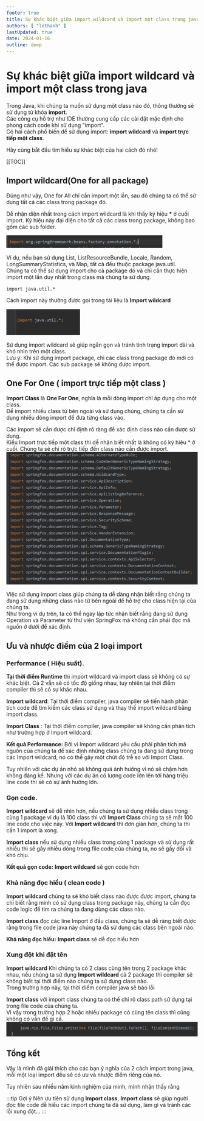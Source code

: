 ```yaml
---
footer: true
title: Sự khác biệt giữa import wildcard và import một class trong java
authors: [ "lethanh" ]
lastUpdated: true
date: 2024-01-16
outline: deep
---
```

# Sự khác biệt giữa import wildcard và import một class trong java

Trong Java, khi chúng ta muốn sử dụng một class nào đó, thông thường sẽ sử dụng từ khóa **import**.
<br/>
Các công cụ hỗ trợ như IDE thường cung cấp các cài đặt mặc định cho phong cách code khi sử dụng "import".
<br/>
Có hai cách phổ biến để sử dụng import: **import wildcard** và **import trực tiếp một class**.

Hãy cùng bắt đầu tìm hiểu sự khác biệt của hai cách đó nhé!

[[TOC]]

## Import wildcard(One for all package)

Đúng như vậy, One for All chỉ cần import một lần, sau đó chúng ta có thể sử dụng tất cả các class trong package đó.

Dễ nhận diện nhất trong cách import wildcard là khi thấy ký hiệu **\*** ở cuối import. Ký hiệu này đại diện cho tất cả các class trong package, không bao gồm các sub folder.

![Image](./images/2024-01-16-su-khac-biet-giua-import-wildcard-va-import-mot-class-trong-java/image1.png)

Ví dụ, nếu bạn sử dụng List, ListResourceBundle, Locale, Random, LongSummaryStatistics, và Map, tất cả đều thuộc package java.util.
<br/>
Chúng ta có thể sử dụng import cho cả package đó và chỉ cần thực hiện import một lần duy nhất trong class mà chúng ta sử dụng.
```
import java.util.*
```

Cách import này thường được gọi trong tài liệu là **Import wildcard**

![Image](./images/2024-01-16-su-khac-biet-giua-import-wildcard-va-import-mot-class-trong-java/image2.png)

Sử dụng import wildcard sẽ giúp ngắn gọn và tránh tình trạng import dài và khó nhìn trên một class.
<br/>
Lưu ý: Khi sử dụng import package, chỉ các class trong package đó mới có thể được import. Các sub package sẽ không được import.

## One For One ( import trực tiếp một class )

**Import Class** là **One For One**, nghĩa là mỗi dòng import chỉ áp dụng cho một class.
<br/>
Để import nhiều class từ bên ngoài và sử dụng chúng, chúng ta cần sử dụng nhiều dòng import để đưa từng class vào.

Các import sẽ cần được chỉ định rõ ràng để xác định class nào cần được sử dụng.
<br/>
Kiểu Import trực tiếp một class thì dễ nhận biết nhất là không có ký hiệu * ở cuối. Chúng ta sẽ chỉ rõ trực tiếp đến class nào cần được import.
![Image](./images/2024-01-16-su-khac-biet-giua-import-wildcard-va-import-mot-class-trong-java/image3.png)

Việc sử dụng import class giúp chúng ta dễ dàng nhận biết rằng chúng ta đang sử dụng những class nào từ bên ngoài để hỗ trợ cho class hiện tại của chúng ta.
<br/>
Như trong ví dụ trên, ta có thể ngay lập tức nhận biết rằng đang sử dụng Operation và Parameter từ thư viện SpringFox mà không cần phải đọc mã nguồn ở dưới để xác định.

## Ưu và nhược điểm của 2 loại import

### Performance ( Hiệu suất).
**Tại thời điểm Runtime** thì import wildcard và import class sẽ không có sự khác biệt. Cả 2 vẫn sẽ có tốc độ giống nhau, tuy nhiên tại thời điểm compiler thì sẽ có sự khác nhau.

**Import wildcard**: Tại thời điểm compiler, java compiler sẽ tiến hành phân tích code để tìm kiếm các class sử dụng và thay thế import wildcard bằng import class.

**Import Class** : Tại thời điểm compiler, java compiler sẽ không cần phân tích như trường hợp ở Import wildcard.

**Kết quả Performance:** Bởi vì Import wildcard yêu cầu phải phân tích mã nguồn của chúng ta để xác định những class chúng ta đang sử dụng trong các Import wildcard, nó có thể gây một chút độ trễ so với Import Class.

Tuy nhiên với các dự án nhỏ sẽ không quá ảnh hưởng vì nó sẽ chậm hơn không đáng kể. Nhưng với các dự án có lượng code lớn lên tới hàng triệu line code thì sẽ có sự ảnh hưởng lớn.

### Gọn code.

**Import wildcard** sẽ dễ nhìn hơn, nếu chúng ta sử dụng nhiều class trong cùng 1 package ví dụ là 100 class  thì với **Import Class** chúng ta sẽ mất 100 line code cho việc này. Với **Import wildcard** thì đơn giản hơn, chúng ta thì cần 1 import là xong.

**Import class** nếu sử dụng nhiều class trong cùng 1 package và sử dụng rất nhiều thì sẽ gây nhiều dòng trong file code của chúng ta, no sẽ gấy dối và khó chịu.

**Kết quả gọn code:** **Import wildcard** sẽ gọn code hơn

### Khả năng đọc hiểu ( clean code )

**Import wildcard** chúng ta sẽ khó biết class nào được được import, chúng ta chỉ biết rằng mình có sử dụng class trong package này, chúng ta cần đọc code logic để tìm ra chúng ta đang dùng các class nào.

**Import class** đọc các line Import ở đầu class, chúng ta sẽ dễ ràng biết được rằng trong file code java này chúng ta đã sử dụng các class bên ngoài nào.

**Khả năng đọc hiểu:** **Import class** sẽ dễ đọc hiểu hơn

### Xung đột khi đặt tên
**Import wildcard** Khi chúng ta có 2 class cùng tên trong 2 package khác nhau, nếu chúng ta sử dụng **Import wildcard** cả 2 package thì compiler sẽ không biết tại thời điểm nào chúng ta sử dụng class nào.
<br/>
Trong trường hợp này, tại thời điểm compiler java sẽ báo lỗi

**Import class** với import class chúng ta có thể chỉ rõ class path sử dụng tại trong file code của chúng ta.
<br/>
Vì vậy trong trường hợp 2 hoặc nhiều package có cùng tên class thì cũng không có vấn đề gì cả.
![Image](./images/2024-01-16-su-khac-biet-giua-import-wildcard-va-import-mot-class-trong-java/image4.png)

## Tổng kết
Vậy là mình đã giải thích cho các bạn ý nghĩa của 2 cách import trong java, mỗi một loại import đều sẽ có ưu và nhược điểm riêng của nó.

Tuy nhiên sau nhiều năm kinh nghiệm của mình, mình nhận thấy rằng

:::tip Gợi ý
Nên ưu tiên sử dụng **Import class**, **Import class** sẽ giúp người đọc file code dễ hiểu các import chúng ta đã sử dụng, làm gì và tránh các lỗi xung đột…
:::
